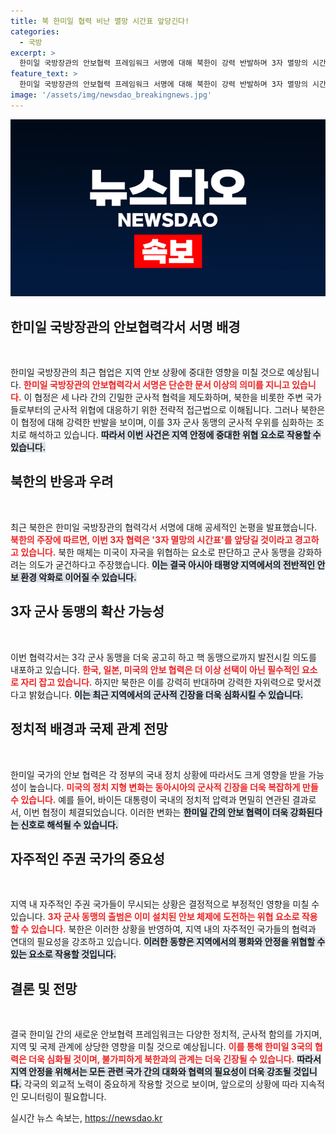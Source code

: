 ```yaml
---
title: 북 한미일 협력 비난 멸망 시간표 앞당긴다!
categories:
  - 국방
excerpt: >
  한미일 국방장관의 안보협력 프레임워크 서명에 대해 북한이 강력 반발하며 3자 멸망의 시간표를 앞당긴다고 경고했습니다. 그 배경에는 각국의 위기와 군사동맹 강화 의지가 숨겨져 있습니다.
feature_text: >
  한미일 국방장관의 안보협력 프레임워크 서명에 대해 북한이 강력 반발하며 3자 멸망의 시간표를 앞당긴다고 경고했습니다. 그 배경에는 각국의 위기와 군사동맹 강화 의지가 숨겨져 있습니다.
image: '/assets/img/newsdao_breakingnews.jpg'
---
```


<p><img src="/assets/img/newsdao_breakingnews.jpg" alt="firstkoreanews 속보" /></p>

<h2 data-ke-size="size26">한미일 국방장관의 안보협력각서 서명 배경</h2>

<p data-ke-size="size16">&nbsp;</p> 

<p>한미일 국방장관의 최근 협업은 지역 안보 상황에 중대한 영향을 미칠 것으로 예상됩니다. <b><span style="color: #ee2323;">한미일 국방장관의 안보협력각서 서명은 단순한 문서 이상의 의미를 지니고 있습니다.</span></b> 이 협정은 세 나라 간의 긴밀한 군사적 협력을 제도화하며, 북한을 비롯한 주변 국가들로부터의 군사적 위협에 대응하기 위한 전략적 접근법으로 이해됩니다. 그러나 북한은 이 협정에 대해 강력한 반발을 보이며, 이를 3자 군사 동맹의 군사적 우위를 심화하는 조치로 해석하고 있습니다. <b><span style="background-color: #21538527;">따라서 이번 사건은 지역 안정에 중대한 위협 요소로 작용할 수 있습니다.</span></b></p>

<h2 data-ke-size="size26">북한의 반응과 우려</h2>

<p data-ke-size="size16">&nbsp;</p> 

<p>최근 북한은 한미일 국방장관의 협력각서 서명에 대해 공세적인 논평을 발표했습니다. <b><span style="color: #ee2323;">북한의 주장에 따르면, 이번 3자 협력은 '3자 멸망의 시간표'를 앞당길 것이라고 경고하고 있습니다.</span></b> 북한 매체는 미국이 자국을 위협하는 요소로 판단하고 군사 동맹을 강화하려는 의도가 굳건하다고 주장했습니다. <b><span style="background-color: #21538527;">이는 결국 아시아 태평양 지역에서의 전반적인 안보 환경 악화로 이어질 수 있습니다.</span></b></p>

<h2 data-ke-size="size26">3자 군사 동맹의 확산 가능성</h2>

<p data-ke-size="size16">&nbsp;</p> 

<p>이번 협력각서는 3각 군사 동맹을 더욱 공고히 하고 핵 동맹으로까지 발전시킬 의도를 내포하고 있습니다. <b><span style="color: #ee2323;">한국, 일본, 미국의 안보 협력은 더 이상 선택이 아닌 필수적인 요소로 자리 잡고 있습니다.</span></b> 하지만 북한은 이를 강력히 반대하며 강력한 자위력으로 맞서겠다고 밝혔습니다. <b><span style="background-color: #21538527;">이는 최근 지역에서의 군사적 긴장을 더욱 심화시킬 수 있습니다.</span></b></p>

<h2 data-ke-size="size26">정치적 배경과 국제 관계 전망</h2>

<p data-ke-size="size16">&nbsp;</p> 

<p>한미일 국가의 안보 협력은 각 정부의 국내 정치 상황에 따라서도 크게 영향을 받을 가능성이 높습니다. <b><span style="color: #ee2323;">미국의 정치 지형 변화는 동아시아의 군사적 긴장을 더욱 복잡하게 만들 수 있습니다.</span></b> 예를 들어, 바이든 대통령이 국내의 정치적 압력과 면밀히 연관된 결과로서, 이번 협정이 체결되었습니다. 이러한 변화는 <b><span style="background-color: #21538527;">한미일 간의 안보 협력이 더욱 강화된다는 신호로 해석될 수 있습니다.</span></b></p>

<h2 data-ke-size="size26">자주적인 주권 국가의 중요성</h2>

<p data-ke-size="size16">&nbsp;</p> 

<p>지역 내 자주적인 주권 국가들이 무시되는 상황은 결정적으로 부정적인 영향을 미칠 수 있습니다. <b><span style="color: #ee2323;">3자 군사 동맹의 출범은 이미 설치된 안보 체제에 도전하는 위협 요소로 작용할 수 있습니다.</span></b> 북한은 이러한 상황을 반영하여, 지역 내의 자주적인 국가들의 협력과 연대의 필요성을 강조하고 있습니다. <b><span style="background-color: #21538527;">이러한 동향은 지역에서의 평화와 안정을 위협할 수 있는 요소로 작용할 것입니다.</span></b></p>

<h2 data-ke-size="size26">결론 및 전망</h2>

<p data-ke-size="size16">&nbsp;</p> 

<p>결국 한미일 간의 새로운 안보협력 프레임워크는 다양한 정치적, 군사적 함의를 가지며, 지역 및 국제 관계에 상당한 영향을 미칠 것으로 예상됩니다. <b><span style="color: #ee2323;">이를 통해 한미일 3국의 협력은 더욱 심화될 것이며, 불가피하게 북한과의 관계는 더욱 긴장될 수 있습니다.</span></b> <b><span style="background-color: #21538527;">따라서 지역 안정을 위해서는 모든 관련 국가 간의 대화와 협력의 필요성이 더욱 강조될 것입니다.</span></b> 각국의 외교적 노력이 중요하게 작용할 것으로 보이며, 앞으로의 상황에 따라 지속적인 모니터링이 필요합니다.</p>
실시간 뉴스 속보는, <a href="https://newsdao.kr" rel="dofollow">https://newsdao.kr</a>


